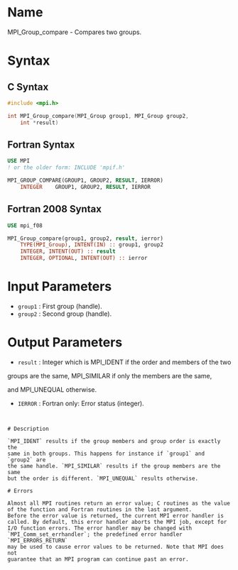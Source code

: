 # Name

MPI_Group_compare  - Compares two groups.

# Syntax

## C Syntax

```c
#include <mpi.h>

int MPI_Group_compare(MPI_Group group1, MPI_Group group2,
    int *result)
```

## Fortran Syntax

```fortran
USE MPI
! or the older form: INCLUDE 'mpif.h'

MPI_GROUP_COMPARE(GROUP1, GROUP2, RESULT, IERROR)
    INTEGER    GROUP1, GROUP2, RESULT, IERROR
```

## Fortran 2008 Syntax

```fortran
USE mpi_f08

MPI_Group_compare(group1, group2, result, ierror)
    TYPE(MPI_Group), INTENT(IN) :: group1, group2
    INTEGER, INTENT(OUT) :: result
    INTEGER, OPTIONAL, INTENT(OUT) :: ierror
```


# Input Parameters

* `group1` : First group (handle).
* `group2` : Second group (handle).

# Output Parameters

* `result` : Integer which is MPI_IDENT if the order and members of the two

groups are the same, MPI_SIMILAR if only the members are the same,

and MPI_UNEQUAL otherwise.
* `IERROR` : Fortran only: Error status (integer).
```


# Description

`MPI_IDENT` results if the group members and group order is exactly the
same in both groups. This happens for instance if `group1` and `group2` are
the same handle. `MPI_SIMILAR` results if the group members are the same
but the order is different. `MPI_UNEQUAL` results otherwise.

# Errors

Almost all MPI routines return an error value; C routines as the value
of the function and Fortran routines in the last argument.
Before the error value is returned, the current MPI error handler is
called. By default, this error handler aborts the MPI job, except for
I/O function errors. The error handler may be changed with
`MPI_Comm_set_errhandler`; the predefined error handler `MPI_ERRORS_RETURN`
may be used to cause error values to be returned. Note that MPI does not
guarantee that an MPI program can continue past an error.
